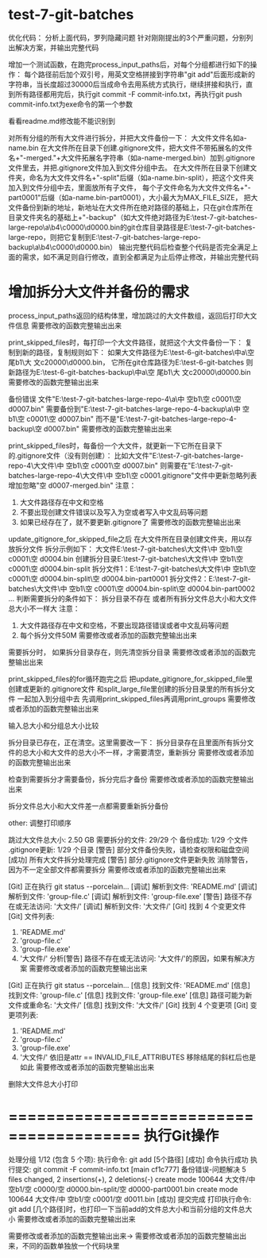 # test-7-git-batches

优化代码：
分析上面代码，罗列隐藏问题
针对刚刚提出的3个严重问题，分别列出解决方案，并输出完整代码

增加一个测试函数，在跑完process_input_paths后，对每个分组都进行如下的操作：
每个路径前后加个双引号，用英文空格拼接到字符串"git add"后面形成新的字符串，当长度超过30000后当成命令去用系统方式执行，继续拼接和执行，直到所有路径都用完后，执行git commit -F commit-info.txt，再执行git push
commit-info.txt为exe命令的第一个参数

看看readme.md修改能不能识别到

对所有分组的所有大文件进行拆分，并把大文件备份一下：
大文件文件名如a-name.bin
在大文件所在目录下创建.gitignore文件，把大文件不带拓展名的文件名+"-merged."+大文件拓展名字符串（如a-name-merged.bin）加到.gitignore文件里去，并把.gitignore文件加入到文件分组中去。
在大文件所在目录下创建文件夹，命名为大文件文件名+"-split"后缀（如a-name.bin-split），把这个文件夹加入到文件分组中去，里面放所有子文件，
每个子文件命名为大文件文件名+"-part0001"后缀（如a-name.bin-part0001），大小最大为MAX_FILE_SIZE，
把大文件备份到新的地址，新地址在大文件所在绝对路径的基础上，只在git仓库所在目录文件夹名的基础上+"-backup"（如大文件绝对路径为E:\test-7-git-batches-large-repo\a\b4\c0000\d0000.bin的git仓库目录路径是E:\test-7-git-batches-large-repo，则把它复制到E:\test-7-git-batches-large-repo-backup\a\b4\c0000\d0000.bin）
输出完整代码后检查整个代码是否完全满足上面的需求，如不满足则自行修改，直到全都满足为止后停止修改，并输出完整代码

<!-- # 增加拆分大文件并备份的需求 -->
<!--  -->
<!-- process_input_paths时不跳过大文件，返回的结构体里增加一个数组用来放它们。 -->
<!--  -->
<!-- 如果存在大文件，则判断是否需要拆分成每个50M大小的文件，并备份原文件，把原文件名增加到当前目录的git忽略列表里。 -->
<!--  -->
<!-- 拆分规则如下： -->
<!--  -->
<!-- 在同目录下创建目录，命名为原文件名+"-split" -->
<!-- 把拆分的小文件放到该目录下 -->
<!--  -->
<!-- 需要拆分的条件如下： -->
<!-- 大文件所在目录存在原文件名+"-split"的文件夹 -->
<!-- 且文件夹下所有文件的总大小和大文件的大小不相同 -->
<!--  -->
<!-- 备份规则如下： -->
<!--  -->
<!-- 把大文件备份到新的地址，新地址在大文件所在绝对路径的基础上， -->
<!-- 只在git仓库所在目录文件夹名的基础上+"-backup"（如大文件绝对路径为E:\test-7-git-batches-large-repo\a\b4\c0000\d0000.bin的git仓库目录路径是E:\test-7-git-batches-large-repo，则把它复制到E:\test-7-git-batches-large-repo-backup\a\b4\c0000\d0000.bin） -->
<!--  -->
<!-- 忽略规则如下： -->
<!--  -->
<!-- 在大文件所在目录下创建.gitignore文件（不存在的情况下） -->
<!-- 把大文件不带拓展名的文件名+"-merged."+大文件拓展名字符串（如file.bin->file-merged.bin）加到.gitignore文件里去 -->
<!--  -->
<!-- 如果存在大文件，而且存在判断需要拆分的，则重新调用一下process_input_paths，再去往下跑 -->
<!-- 如果不存在大文件，或者大文件都不需要拆分，则直接往下跑 -->
<!--  -->
<!-- 输出修改后的完整代码 -->

# 增加拆分大文件并备份的需求

process_input_paths返回的结构体里，增加跳过的大文件数组，返回后打印大文件信息
需要修改的函数完整输出出来

print_skipped_files时，每打印一个大文件路径，就把这个大文件备份一下：
复制到新的路径，复制规则如下：
如果大文件路径为E:\test-6-git-batches\中a\空 尾b1\大 文c20000\d0000.bin，
它所在git仓库路径为E:\test-6-git-batches
则新路径为E:\test-6-git-batches-backup\中a\空 尾b1\大 文c20000\d0000.bin
需要修改的函数完整输出出来

备份错误
文件"E:\test-7-git-batches-large-repo-4\a\中 空b1\空 c0001\空 d0007.bin"
需要备份到"E:\test-7-git-batches-large-repo-4-backup\a\中 空b1\空 c0001\空 d0007.bin"
而不是"E:\test-7-git-batches-large-repo-4-backup\空 d0007.bin"
需要修改的函数完整输出出来

print_skipped_files时，每备份一个大文件，就更新一下它所在目录下的.gitignore文件（没有则创建）：
比如大文件"E:\test-7-git-batches-large-repo-4\大文件\中 空b1\空 c0001\空 d0007.bin"
则需要在"E:\test-7-git-batches-large-repo-4\大文件\中 空b1\空 c0001\.gitignore"文件中更新忽略列表
增加忽略"空 d0007-merged.bin"
注意：
1. 大文件路径存在中文和空格
2. 不要出现创建文件错误以及写入为空或者写入中文乱码等问题
3. 如果已经存在了，就不要更新.gitignore了
需要修改的函数完整输出出来

update_gitignore_for_skipped_file之后
在大文件所在目录创建文件夹，用以存放拆分文件
拆分示例如下：
大文件E:\test-7-git-batches\大文件\中 空b1\空 c0001\空 d0004.bin
创建拆分目录E:\test-7-git-batches\大文件\中 空b1\空 c0001\空 d0004.bin-split
拆分文件1：E:\test-7-git-batches\大文件\中 空b1\空 c0001\空 d0004.bin-split\空 d0004.bin-part0001
拆分文件2：E:\test-7-git-batches\大文件\中 空b1\空 c0001\空 d0004.bin-split\空 d0004.bin-part0002
...
判断需要拆分的条件如下：
拆分目录不存在
或者所有拆分文件总大小和大文件总大小不一样大
注意：
1. 大文件路径存在中文和空格，不要出现路径错误或者中文乱码等问题
2. 每个拆分文件50M
需要修改或者添加的函数完整输出出来

需要拆分时，
如果拆分目录存在，则先清空拆分目录
需要修改或者添加的函数完整输出出来

print_skipped_files的for循环跑完之后
把update_gitignore_for_skipped_file里创建或更新的.gitignore文件
和split_large_file里创建的拆分目录里的所有拆分文件
一起加入到分组中去
先调用print_skipped_files再调用print_groups
需要修改或者添加的函数完整输出出来

输入总大小和分组总大小比较

拆分目录已存在，正在清空。这里需要改一下：
拆分目录存在且里面所有拆分文件的总大小和大文件的总大小不一样，才需要清空，重新拆分
需要修改或者添加的函数完整输出出来

检查到需要拆分才需要备份，拆分完后才备份
需要修改或者添加的函数完整输出出来

拆分文件总大小和大文件差一点都需要重新拆分备份

other: 调整打印顺序

跳过大文件总大小: 2.50 GB
需要拆分的文件: 29/29 个
备份成功: 1/29 个文件
.gitignore更新: 1/29 个目录
[警告] 部分文件备份失败，请检查权限和磁盘空间
[成功] 所有大文件拆分处理完成
[警告] 部分.gitignore文件更新失败
消除警告，因为不一定全部文件都需要拆分
需要修改或者添加的函数完整输出出来

[Git] 正在执行 git status --porcelain...
  [调试] 解析到文件: 'README.md'
  [调试] 解析到文件: 'group-file.c'
  [调试] 解析到文件: 'group-file.exe'
  [警告] 路径不存在或无法访问: '大文件/'
  [调试] 解析到文件: '大文件/'
[Git] 找到 4 个变更文件
[Git] 文件列表:
  1. 'README.md'
  2. 'group-file.c'
  3. 'group-file.exe'
  4. '大文件/'
分析[警告] 路径不存在或无法访问: '大文件/'的原因，如果有解决方案
需要修改或者添加的函数完整输出出来

[Git] 正在执行 git status --porcelain...
  [信息] 找到文件: 'README.md'
  [信息] 找到文件: 'group-file.c'
  [信息] 找到文件: 'group-file.exe'
  [信息] 路径可能为新文件或重命名: '大文件/'
  [信息] 找到文件: '大文件/'
[Git] 找到 4 个变更项
[Git] 变更项列表:
  1. 'README.md'
  2. 'group-file.c'
  3. 'group-file.exe'
  4. '大文件/'
依旧是attr == INVALID_FILE_ATTRIBUTES
移除结尾的斜杠后也是如此
需要修改或者添加的函数完整输出出来

删除大文件总大小打印

========================================
              执行Git操作
========================================
处理分组 1/12 (包含 5 个项):
  执行命令: git add [5个路径]
    [成功] 命令执行成功
执行提交: git commit -F commit-info.txt
[main cf1c777] 备份错误-问题解决
 5 files changed, 2 insertions(+), 2 deletions(-)
 create mode 100644 大文件/中 空b1/空 c0000/空 d0000.bin-split/空 d0000-part0001.bin
 create mode 100644 大文件/中 空b1/空 c0001/空 d0011.bin
[成功] 提交完成
打印执行命令: git add [几个路径]时，也打印一下当前add的文件总大小和当前分组的文件总大小
需要修改或者添加的函数完整输出出来


需要修改或者添加的函数完整输出出来->
需要修改或者添加的函数完整输出出来，不同的函数单独放一个代码块里
